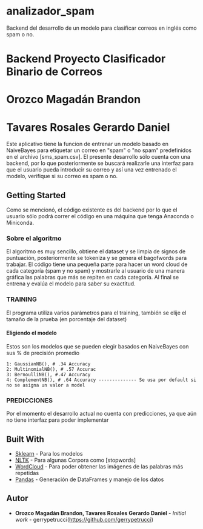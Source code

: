 # analizador_spam
Backend del desarrollo de un modelo para clasificar correos en inglés como spam o no.

# Backend Proyecto Clasificador Binario de Correos
# Orozco Magadán Brandon
# Tavares Rosales Gerardo Daniel

Este aplicativo tiene la funcion de entrenar un modelo basado en NaiveBayes para etiquetar un correo en "spam" o "no spam"
predefinidos en el archivo [sms_spam.csv].
El presente desarrollo sólo cuenta con una backend, por lo que posteriormente se buscará realizarle una interfaz para que el usuario pueda introducir
su correo y así una vez entrenado el modelo, verifique si su correo es spam o no.

## Getting Started

Como se mencionó, el código existente es del backend por lo que el usuario sólo podrá correr el código en una máquina que tenga Anaconda o Miniconda.

### Sobre el algoritmo

El algoritmo es muy sencillo, obtiene el dataset y se limpia de signos de puntuación, posteriormente se tokeniza y se genera el bagofwords para trabajar.
El código tiene una pequeña parte para hacer un word cloud de cada categoría (spam y no spam) y mostrarle al usuario de una manera gráfica las
palabras que más se repiten en cada categoría.
Al final se entrena y evalúa el modelo para saber su exactitud.


### TRAINING

El programa utiliza varios parámetros para el training, también se elije el tamaño de la prueba (en porcentaje del dataset)

#### Eligiendo el modelo

Estos son los modelos que se pueden elegir basados en NaiveBayes con sus % de precisión promedio

```
1: GaussianNB(), # .34 Accuracy
2: MultinomialNB(), # .57 Accurac
3: BernoulliNB(), #.47 Accuracy
4: ComplementNB(), # .64 Accuracy -------------- Se usa por default si no se asigna un valor a model
```

### PREDICCIONES

Por el momento el desarrollo actual no cuenta con predicciones, ya que aún no tiene interfaz para poder implementar

## Built With


* [Sklearn](https://scikit-learn.org) - Para los modelos
* [NLTK](https://www.nltk.org/) - Para algunas Corpora como [stopwords]
* [WordCloud](https://pypi.org/project/wordcloud/) - Para poder obtener las imágenes de las palabras más repetidas
* [Pandas](https://pandas.pydata.org/) - Generación de DataFrames y manejo de  los datos


## Autor

* **Orozco Magadán Brandon, Tavares Rosales Gerardo Daniel** - *Initial work* - gerrypetrucci(https://github.com/gerrypetrucci)

